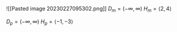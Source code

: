 ![[Pasted image 20230227095302.png]]
$D_m=(-\infty, \infty)$
$H_m=\langle 2, 4 \rangle$

$D_p=(-\infty, \infty)$
$H_p=\langle-1,-3 \rangle$
